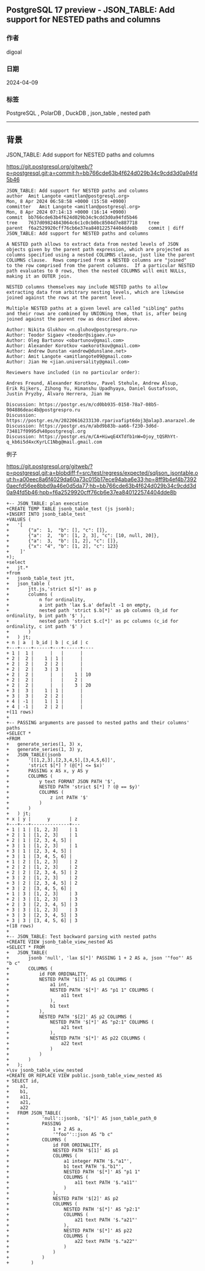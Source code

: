 ## PostgreSQL 17 preview - JSON_TABLE: Add support for NESTED paths and columns  
                                                                                                           
### 作者                                                                                                              
digoal                                                                                                            
                                                                                                        
### 日期                                                                                                         
2024-04-09                                                                                                
                                                                                                                    
### 标签                                                                                    
PostgreSQL , PolarDB , DuckDB , json_table , nested path  
                                                                                                                    
----                                                                                                                    
                                                                                                                    
## 背景    
JSON_TABLE: Add support for NESTED paths and columns  
    
https://git.postgresql.org/gitweb/?p=postgresql.git;a=commit;h=bb766cde63b4f624d029b34c9cdd3d0a94fd5b46  
```  
JSON_TABLE: Add support for NESTED paths and columns  
author	Amit Langote <amitlan@postgresql.org>	  
Mon, 8 Apr 2024 06:58:58 +0000 (15:58 +0900)  
committer	Amit Langote <amitlan@postgresql.org>	  
Mon, 8 Apr 2024 07:14:13 +0000 (16:14 +0900)  
commit	bb766cde63b4f624d029b34c9cdd3d0a94fd5b46  
tree	7637d09824843064c6c1c0cb0bc8504d7e887718	tree  
parent	f6a2529920cff76cb6e37ea840122574404dde8b	commit | diff  
JSON_TABLE: Add support for NESTED paths and columns  
  
A NESTED path allows to extract data from nested levels of JSON  
objects given by the parent path expression, which are projected as  
columns specified using a nested COLUMNS clause, just like the parent  
COLUMNS clause.  Rows comprised from a NESTED columns are "joined"  
to the row comprised from the parent columns.  If a particular NESTED  
path evaluates to 0 rows, then the nested COLUMNS will emit NULLs,  
making it an OUTER join.  
  
NESTED columns themselves may include NESTED paths to allow  
extracting data from arbitrary nesting levels, which are likewise  
joined against the rows at the parent level.  
  
Multiple NESTED paths at a given level are called "sibling" paths  
and their rows are combined by UNIONing them, that is, after being  
joined against the parent row as described above.  
  
Author: Nikita Glukhov <n.gluhov@postgrespro.ru>  
Author: Teodor Sigaev <teodor@sigaev.ru>  
Author: Oleg Bartunov <obartunov@gmail.com>  
Author: Alexander Korotkov <aekorotkov@gmail.com>  
Author: Andrew Dunstan <andrew@dunslane.net>  
Author: Amit Langote <amitlangote09@gmail.com>  
Author: Jian He <jian.universality@gmail.com>  
  
Reviewers have included (in no particular order):  
  
Andres Freund, Alexander Korotkov, Pavel Stehule, Andrew Alsup,  
Erik Rijkers, Zihong Yu, Himanshu Upadhyaya, Daniel Gustafsson,  
Justin Pryzby, Álvaro Herrera, Jian He  
  
Discussion: https://postgr.es/m/cd0bb935-0158-78a7-08b5-904886deac4b@postgrespro.ru  
Discussion: https://postgr.es/m/20220616233130.rparivafipt6doj3@alap3.anarazel.de  
Discussion: https://postgr.es/m/abd9b83b-aa66-f230-3d6d-734817f0995d%40postgresql.org  
Discussion: https://postgr.es/m/CA+HiwqE4XTdfb1nW=Ojoy_tQSRhYt-q_kb6i5d4xcKyrLC1Nbg@mail.gmail.com  
```   
  
例子    
  
https://git.postgresql.org/gitweb/?p=postgresql.git;a=blobdiff;f=src/test/regress/expected/sqljson_jsontable.out;h=a00eec8a6f4029da60a73c015b17ece94aba6e33;hp=8ff9b4ef4b73920aecfd56ee8bbd9a46e0d5da77;hb=bb766cde63b4f624d029b34c9cdd3d0a94fd5b46;hpb=f6a2529920cff76cb6e37ea840122574404dde8b  
```  
+-- JSON_TABLE: plan execution  
+CREATE TEMP TABLE jsonb_table_test (js jsonb);  
+INSERT INTO jsonb_table_test  
+VALUES (  
+   '[  
+       {"a":  1,  "b": [], "c": []},  
+       {"a":  2,  "b": [1, 2, 3], "c": [10, null, 20]},  
+       {"a":  3,  "b": [1, 2], "c": []},  
+       {"x": "4", "b": [1, 2], "c": 123}  
+    ]'  
+);  
+select  
+   jt.*  
+from  
+   jsonb_table_test jtt,  
+   json_table (  
+       jtt.js,'strict $[*]' as p  
+       columns (  
+           n for ordinality,  
+           a int path 'lax $.a' default -1 on empty,  
+           nested path 'strict $.b[*]' as pb columns (b_id for ordinality, b int path '$' ),  
+           nested path 'strict $.c[*]' as pc columns (c_id for ordinality, c int path '$' )  
+       )  
+   ) jt;  
+ n | a  | b_id | b | c_id | c    
+---+----+------+---+------+----  
+ 1 |  1 |      |   |      |     
+ 2 |  2 |    1 | 1 |      |     
+ 2 |  2 |    2 | 2 |      |     
+ 2 |  2 |    3 | 3 |      |     
+ 2 |  2 |      |   |    1 | 10  
+ 2 |  2 |      |   |    2 |     
+ 2 |  2 |      |   |    3 | 20  
+ 3 |  3 |    1 | 1 |      |     
+ 3 |  3 |    2 | 2 |      |     
+ 4 | -1 |    1 | 1 |      |     
+ 4 | -1 |    2 | 2 |      |     
+(11 rows)  
+  
+-- PASSING arguments are passed to nested paths and their columns' paths  
+SELECT *  
+FROM  
+   generate_series(1, 3) x,  
+   generate_series(1, 3) y,  
+   JSON_TABLE(jsonb  
+       '[[1,2,3],[2,3,4,5],[3,4,5,6]]',  
+       'strict $[*] ? (@[*] <= $x)'  
+       PASSING x AS x, y AS y  
+       COLUMNS (  
+           y text FORMAT JSON PATH '$',  
+           NESTED PATH 'strict $[*] ? (@ == $y)'  
+           COLUMNS (  
+               z int PATH '$'  
+           )  
+       )  
+   ) jt;  
+ x | y |      y       | z   
+---+---+--------------+---  
+ 1 | 1 | [1, 2, 3]    | 1  
+ 2 | 1 | [1, 2, 3]    | 1  
+ 2 | 1 | [2, 3, 4, 5] |    
+ 3 | 1 | [1, 2, 3]    | 1  
+ 3 | 1 | [2, 3, 4, 5] |    
+ 3 | 1 | [3, 4, 5, 6] |    
+ 1 | 2 | [1, 2, 3]    | 2  
+ 2 | 2 | [1, 2, 3]    | 2  
+ 2 | 2 | [2, 3, 4, 5] | 2  
+ 3 | 2 | [1, 2, 3]    | 2  
+ 3 | 2 | [2, 3, 4, 5] | 2  
+ 3 | 2 | [3, 4, 5, 6] |    
+ 1 | 3 | [1, 2, 3]    | 3  
+ 2 | 3 | [1, 2, 3]    | 3  
+ 2 | 3 | [2, 3, 4, 5] | 3  
+ 3 | 3 | [1, 2, 3]    | 3  
+ 3 | 3 | [2, 3, 4, 5] | 3  
+ 3 | 3 | [3, 4, 5, 6] | 3  
+(18 rows)  
+  
+-- JSON_TABLE: Test backward parsing with nested paths  
+CREATE VIEW jsonb_table_view_nested AS  
+SELECT * FROM  
+   JSON_TABLE(  
+       jsonb 'null', 'lax $[*]' PASSING 1 + 2 AS a, json '"foo"' AS "b c"  
+       COLUMNS (  
+           id FOR ORDINALITY,  
+           NESTED PATH '$[1]' AS p1 COLUMNS (  
+               a1 int,  
+               NESTED PATH '$[*]' AS "p1 1" COLUMNS (  
+                   a11 text  
+               ),  
+               b1 text  
+           ),  
+           NESTED PATH '$[2]' AS p2 COLUMNS (  
+               NESTED PATH '$[*]' AS "p2:1" COLUMNS (  
+                   a21 text  
+               ),  
+               NESTED PATH '$[*]' AS p22 COLUMNS (  
+                   a22 text  
+               )  
+           )  
+       )  
+   );  
+\sv jsonb_table_view_nested  
+CREATE OR REPLACE VIEW public.jsonb_table_view_nested AS  
+ SELECT id,  
+    a1,  
+    b1,  
+    a11,  
+    a21,  
+    a22  
+   FROM JSON_TABLE(  
+            'null'::jsonb, '$[*]' AS json_table_path_0  
+            PASSING  
+                1 + 2 AS a,  
+                '"foo"'::json AS "b c"  
+            COLUMNS (  
+                id FOR ORDINALITY,  
+                NESTED PATH '$[1]' AS p1  
+                COLUMNS (  
+                    a1 integer PATH '$."a1"',  
+                    b1 text PATH '$."b1"',  
+                    NESTED PATH '$[*]' AS "p1 1"  
+                    COLUMNS (  
+                        a11 text PATH '$."a11"'  
+                    )  
+                ),  
+                NESTED PATH '$[2]' AS p2  
+                COLUMNS (  
+                    NESTED PATH '$[*]' AS "p2:1"  
+                    COLUMNS (  
+                        a21 text PATH '$."a21"'  
+                    ),  
+                    NESTED PATH '$[*]' AS p22  
+                    COLUMNS (  
+                        a22 text PATH '$."a22"'  
+                    )  
+                )  
+            )  
+        )  
```  
       
